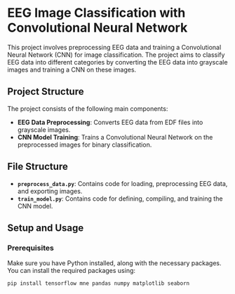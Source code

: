 # EEG Image Classification with Convolutional Neural Network

This project involves preprocessing EEG data and training a Convolutional Neural Network (CNN) for image classification. The project aims to classify EEG data into different categories by converting the EEG data into grayscale images and training a CNN on these images.

## Project Structure

The project consists of the following main components:

- **EEG Data Preprocessing**: Converts EEG data from EDF files into grayscale images.
- **CNN Model Training**: Trains a Convolutional Neural Network on the preprocessed images for binary classification.

## File Structure

- **`preprocess_data.py`**: Contains code for loading, preprocessing EEG data, and exporting images.
- **`train_model.py`**: Contains code for defining, compiling, and training the CNN model.

## Setup and Usage

### Prerequisites

Make sure you have Python installed, along with the necessary packages. You can install the required packages using:

```bash
pip install tensorflow mne pandas numpy matplotlib seaborn
